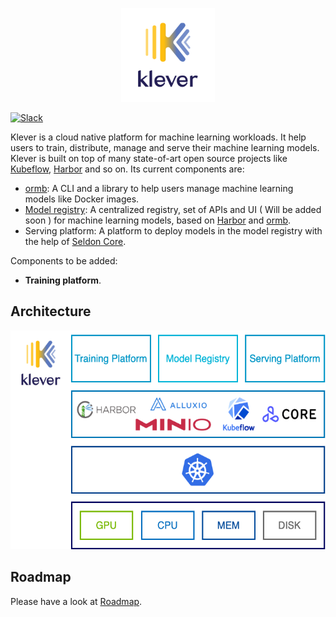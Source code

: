 <p align="center">
<img src="docs/images/logo.png" height="150">
</p>

<a href="https://join.slack.com/t/kleveross/shared_invite/zt-g0eoiyq9-9OwiI7c__oV79bh_94MyTw">
    <img src="https://cdn.brandfolder.io/5H442O3W/as/pl546j-7le8zk-5guop3/Slack_RGB.png" alt="Slack" height =30px/></a>

Klever is a cloud native platform for machine learning workloads. It help users to train, distribute, manage and serve their machine learning models. Klever is built on top of many state-of-art open source projects like [Kubeflow][], [Harbor][] and so on. Its current components are:

- [ormb][]: A CLI and a library to help users manage machine learning models like Docker images.
- [Model registry][]: A centralized registry, set of APIs and UI ( Will be added soon ) for machine learning models, based on [Harbor][] and [ormb][].
- Serving platform: A platform to deploy models in the model registry with the help of [Seldon Core][].

Components to be added:

- **Training platform**.

## Architecture

<p align="center">
<img src="docs/images/arch.png" height="350">
</p>

## Roadmap

Please have a look at [Roadmap](./docs/roadmap.md).

[Kubeflow]: https://github.com/kubeflow/kubeflow
[Harbor]: https://github.com/goharbor/harbor
[ormb]: https://github.com/kleveross/ormb
[Model registry]: https://github.com/kleveross/klever-model-registry
[Seldon Core]: https://github.com/SeldonIO/seldon-core

